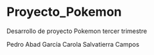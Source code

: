 # Proyecto_Pokemon
 Desarrollo de proyecto  Pokemon tercer trimestre
 
 Pedro Abad García
 Carola Salvatierra Campos
